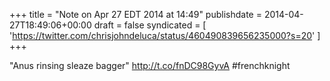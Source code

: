 +++
title = "Note on Apr 27 EDT 2014 at 14:49"
publishdate = 2014-04-27T18:49:06+00:00
draft = false
syndicated = [ 'https://twitter.com/chrisjohndeluca/status/460490839656235000?s=20' ]
+++

"Anus rinsing sleaze bagger" http://t.co/fnDC98GyvA #frenchknight
